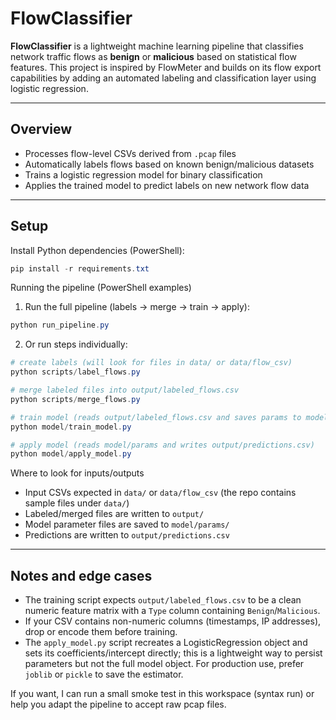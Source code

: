 # FlowClassifier

**FlowClassifier** is a lightweight machine learning pipeline that classifies network traffic flows as **benign** or **malicious** based on statistical flow features. This project is inspired by FlowMeter and builds on its flow export capabilities by adding an automated labeling and classification layer using logistic regression.

---

## Overview

- Processes flow-level CSVs derived from `.pcap` files
- Automatically labels flows based on known benign/malicious datasets
- Trains a logistic regression model for binary classification
- Applies the trained model to predict labels on new network flow data

---

## Setup

Install Python dependencies (PowerShell):

```powershell
pip install -r requirements.txt
```

Running the pipeline (PowerShell examples)

1) Run the full pipeline (labels -> merge -> train -> apply):

```powershell
python run_pipeline.py
```

2) Or run steps individually:

```powershell
# create labels (will look for files in data/ or data/flow_csv)
python scripts/label_flows.py

# merge labeled files into output/labeled_flows.csv
python scripts/merge_flows.py

# train model (reads output/labeled_flows.csv and saves params to model/params)
python model/train_model.py

# apply model (reads model/params and writes output/predictions.csv)
python model/apply_model.py
```

Where to look for inputs/outputs

- Input CSVs expected in `data/` or `data/flow_csv` (the repo contains sample files under `data/`)
- Labeled/merged files are written to `output/`
- Model parameter files are saved to `model/params/`
- Predictions are written to `output/predictions.csv`

---

## Notes and edge cases

- The training script expects `output/labeled_flows.csv` to be a clean numeric feature matrix with a `Type` column containing `Benign`/`Malicious`.
- If your CSV contains non-numeric columns (timestamps, IP addresses), drop or encode them before training.
- The `apply_model.py` script recreates a LogisticRegression object and sets its coefficients/intercept directly; this is a lightweight way to persist parameters but not the full model object. For production use, prefer `joblib` or `pickle` to save the estimator.

If you want, I can run a small smoke test in this workspace (syntax run) or help you adapt the pipeline to accept raw pcap files.
